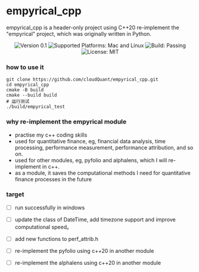 # empyrical_cpp
empyrical_cpp is a header-only project using C++20 re-implement the "empyrical" project, 
which was originally written in Python.

<p style="text-align: center;">
    <img src="https://img.shields.io/badge/version-0.1-blueviolet.svg" alt="Version 0.1"/>
    <img src="https://img.shields.io/badge/platform-mac|linux-yellow.svg" alt="Supported Platforms: Mac and Linux"/>
    <img src="https://img.shields.io/badge/build-passing-brightgreen" alt="Build: Passing"/>
    <img src="https://img.shields.io/badge/license-MIT-orange" alt="License: MIT"/>
</p>

### how to use it
```git 
git clone https://github.com/cloudQuant/empyrical_cpp.git
cd empyrical_cpp
cmake -B build
cmake --build build
# 运行测试
./build/empyrical_test
```
### why re-implement the empyrical module

- practise my c++ coding skills
- used for quantitative finance, eg, financial data analysis, time processing, performance measurement,
  performance attribution, and so on.
- used for other modules, eg, pyfolio and alphalens, which I will re-implement in c++.
- as a module, it saves the computational methods I need for quantitative finance processes in the future

### target

- [ ] run successfully in windows

- [ ] update the class of DateTime, add timezone support and improve computational speed。

- [ ] add new functions to perf_attrib.h 

- [ ] re-implement the pyfolio using c++20 in another module 

- [ ] re-implement the alphalens using c++20 in another module 



